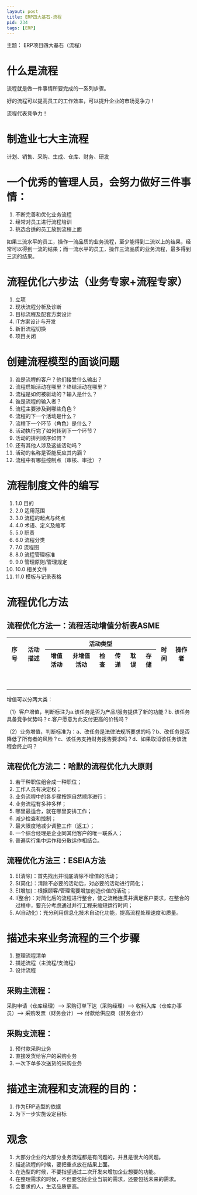 ```yaml
---
layout: post
title: ERP四大基石-流程
pid: 234
tags: [ERP]
---
```


主题： ERP项目四大基石（流程）

# 什么是流程

流程就是做一件事情所要完成的一系列步骤。

好的流程可以提高员工的工作效率，可以提升企业的市场竞争力！

流程代表竞争力！

# 制造业七大主流程

计划、销售、采购、生成、仓库、财务、研发

# 一个优秀的管理人员，会努力做好三件事情：

1. 不断完善和优化业务流程
2. 经常对员工进行流程培训
3. 挑选合适的员工放到流程上面

如果三流水平的员工，操作一流品质的业务流程，至少能得到二流以上的结果，经常可以得到一流的结果；而一流水平的员工，操作三流品质的业务流程，最多得到三流的结果。

# 流程优化六步法（业务专家+流程专家）

1. 立项
2. 现状流程分析及诊断
3. 目标流程及配套方案设计
4. IT方案设计与开发
5. 新旧流程切换
6. 项目关闭

# 创建流程模型的面谈问题

1. 谁是流程的客户？他们接受什么输出？
2. 流程启始活动在哪里？终结活动在哪里？
3. 流程是如何被驱动的？输入是什么？
4. 谁是流程的输入者？
5. 流程主要涉及到哪些角色？
6. 流程的下一个活动是什么？
7. 流程下一个环节（角色）是什么？
8. 活动执行完了如何转到下一个环节？
9. 活动的排列顺序如何？
10. 还有其他人涉及这些活动吗？
11. 活动的名称是否能反应其内涵？
12. 流程中有哪些控制点（审核、审批）？
	
	
# 流程制度文件的编写

1. 1.0 目的
2. 2.0 适用范围
3. 3.0 流程的起点与终点
4. 4.0 术语、定义及缩写
5. 5.0 职责
6. 6.0 流程分类
7. 7.0 流程图
8. 8.0 流程管理标准
9. 9.0 管理原则/管理规定
10. 10.0 相关文件
11. 11.0 模板与记录表格

# 流程优化方法


## 流程优化方法一：流程活动增值分析表ASME

<table>
    <tr>
        <th rowspan="2">序号</th>
	<th rowspan="2">活动描述</th>
        <th colspan="6">活动类型</th>
        <th rowspan="2">时间</th>
        <th rowspan="2">操作者</th>
    </tr>
    <tr>
        <th>增值活动</th>
	<th>非增值活动</th>
	<th>检查</th>
	<th>传递</th>
	<th>耽误</th>
	<th>存储</th>
    </tr>
    <tr>
        <td rowspan="2">&nbsp;</td>
	<td rowspan="2">&nbsp;</td>
        <td colspan="6">&nbsp;</td>
        <td rowspan="2">&nbsp;</td>
        <td rowspan="2">&nbsp;</td>
    </tr>
    <tr>
        <td>&nbsp;</td>
	<td>&nbsp;</td>
        <td>&nbsp;</td>
        <td>&nbsp;</td>
        <td>&nbsp;</td>
    </tr>
</table>


增值可以分两大类：

（1）客户增值，判断标注为a.该任务是否为产品/服务提供了新的功能？b. 该任务具备竞争优势吗？c.客户愿意为此支付更高的价钱吗？

（2）业务增值，判断标准为：a、改任务是法律法规所要求的吗？b、改任务是否降低了所有者的风险？c、该任务支持财务报告要求吗？d、如果取消该任务该流程会终止吗？



## 流程优化方法二：哈默的流程优化九大原则

1. 若干种职位组合成一种职位；
2. 工作人员有决定权；
3. 业务流程中的各步骤按照自然顺序进行；
4. 业务流程有多种多样；
5. 哪里最适合，就在哪里安排工作；
6. 减少检查和控制；
7. 最大限度地减少调整工作（返工）；
8. 一个综合经理是企业同其他客户的唯一联系人；
9. 普遍实行集中运作和分散运作相结合。
	
	
## 流程优化方法三：ESEIA方法

1. E(清除)：首先找出并彻底清除不增值的活动；
2. S(简化)：清除不必要的活动后，对必要的活动进行简化；
3. E(增加)：根据顾客/管理需要增加创造价值的活动；
4. I(整合)：对简化后的流程进行整合，使之流畅连贯并满足客户要求，在整合的过程中，要充分考虑通过并行工程来缩短运行时间；
5. A(自动化)：充分利用信息化技术自动化功能，提高流程处理速度和质量。
	
	
# 描述未来业务流程的三个步骤

1. 整理流程清单
2. 描述流程（主流程/支流程）
3. 设计流程


## 采购主流程：

采购申请（仓库经理）--> 采购订单下达（采购经理）--> 收料入库（仓库办事员）--> 采购发票（财务会计）--> 付款给供应商（财务会计）

## 采购支流程：

1. 预付款采购业务
2. 直接发货给客户的采购业务
3. 一次下单多次送货的采购业务
	
	
# 描述主流程和支流程的目的：

1. 作为ERP选型的依据
2. 为下一步实施设定目标
	
	
	
# 观念

1. 大部分企业的大部分业务流程都是有问题的，并且是很大的问题。
2. 描述流程的时候，要把重点放在结果上面。
3. 在选型的时候，不要指望通过二次开发来增加企业想要的功能。
4. 在整理需求的时候，不但要包括企业当前的需求，还要包括未来的需求。
5. 会要求的人，生活品质更高。


